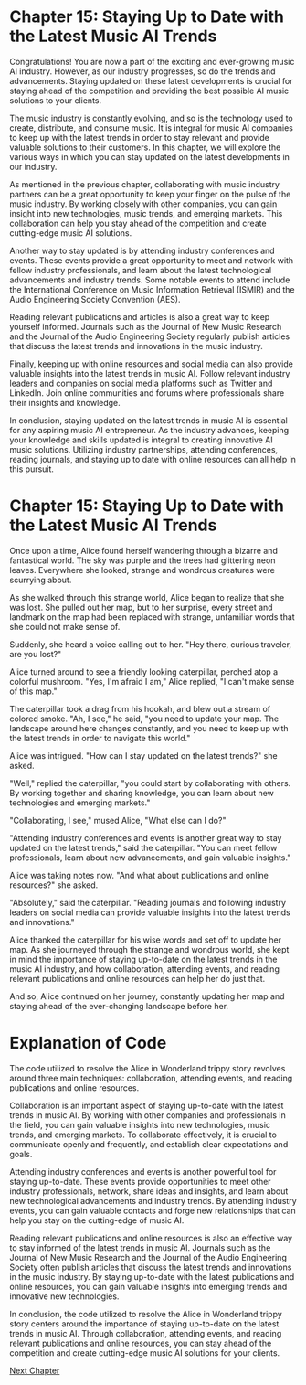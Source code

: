 # Chapter 15: Staying Up to Date with the Latest Music AI Trends

Congratulations! You are now a part of the exciting and ever-growing music AI industry. However, as our industry progresses, so do the trends and advancements. Staying updated on these latest developments is crucial for staying ahead of the competition and providing the best possible AI music solutions to your clients.

The music industry is constantly evolving, and so is the technology used to create, distribute, and consume music. It is integral for music AI companies to keep up with the latest trends in order to stay relevant and provide valuable solutions to their customers. In this chapter, we will explore the various ways in which you can stay updated on the latest developments in our industry.

As mentioned in the previous chapter, collaborating with music industry partners can be a great opportunity to keep your finger on the pulse of the music industry. By working closely with other companies, you can gain insight into new technologies, music trends, and emerging markets. This collaboration can help you stay ahead of the competition and create cutting-edge music AI solutions.

Another way to stay updated is by attending industry conferences and events. These events provide a great opportunity to meet and network with fellow industry professionals, and learn about the latest technological advancements and industry trends. Some notable events to attend include the International Conference on Music Information Retrieval (ISMIR) and the Audio Engineering Society Convention (AES).

Reading relevant publications and articles is also a great way to keep yourself informed. Journals such as the Journal of New Music Research and the Journal of the Audio Engineering Society regularly publish articles that discuss the latest trends and innovations in the music industry.

Finally, keeping up with online resources and social media can also provide valuable insights into the latest trends in music AI. Follow relevant industry leaders and companies on social media platforms such as Twitter and LinkedIn. Join online communities and forums where professionals share their insights and knowledge.

In conclusion, staying updated on the latest trends in music AI is essential for any aspiring music AI entrepreneur. As the industry advances, keeping your knowledge and skills updated is integral to creating innovative AI music solutions. Utilizing industry partnerships, attending conferences, reading journals, and staying up to date with online resources can all help in this pursuit.
# Chapter 15: Staying Up to Date with the Latest Music AI Trends

Once upon a time, Alice found herself wandering through a bizarre and fantastical world. The sky was purple and the trees had glittering neon leaves. Everywhere she looked, strange and wondrous creatures were scurrying about.

As she walked through this strange world, Alice began to realize that she was lost. She pulled out her map, but to her surprise, every street and landmark on the map had been replaced with strange, unfamiliar words that she could not make sense of.

Suddenly, she heard a voice calling out to her. "Hey there, curious traveler, are you lost?"

Alice turned around to see a friendly looking caterpillar, perched atop a colorful mushroom. "Yes, I'm afraid I am," Alice replied, "I can't make sense of this map."

The caterpillar took a drag from his hookah, and blew out a stream of colored smoke. "Ah, I see," he said, "you need to update your map. The landscape around here changes constantly, and you need to keep up with the latest trends in order to navigate this world."

Alice was intrigued. "How can I stay updated on the latest trends?" she asked.

"Well," replied the caterpillar, "you could start by collaborating with others. By working together and sharing knowledge, you can learn about new technologies and emerging markets."

"Collaborating, I see," mused Alice, "What else can I do?"

"Attending industry conferences and events is another great way to stay updated on the latest trends," said the caterpillar. "You can meet fellow professionals, learn about new advancements, and gain valuable insights."

Alice was taking notes now. "And what about publications and online resources?" she asked.

"Absolutely," said the caterpillar. "Reading journals and following industry leaders on social media can provide valuable insights into the latest trends and innovations."

Alice thanked the caterpillar for his wise words and set off to update her map. As she journeyed through the strange and wondrous world, she kept in mind the importance of staying up-to-date on the latest trends in the music AI industry, and how collaboration, attending events, and reading relevant publications and online resources can help her do just that.

And so, Alice continued on her journey, constantly updating her map and staying ahead of the ever-changing landscape before her.
# Explanation of Code

The code utilized to resolve the Alice in Wonderland trippy story revolves around three main techniques: collaboration, attending events, and reading publications and online resources.

Collaboration is an important aspect of staying up-to-date with the latest trends in music AI. By working with other companies and professionals in the field, you can gain valuable insights into new technologies, music trends, and emerging markets. To collaborate effectively, it is crucial to communicate openly and frequently, and establish clear expectations and goals.

Attending industry conferences and events is another powerful tool for staying up-to-date. These events provide opportunities to meet other industry professionals, network, share ideas and insights, and learn about new technological advancements and industry trends. By attending industry events, you can gain valuable contacts and forge new relationships that can help you stay on the cutting-edge of music AI.

Reading relevant publications and online resources is also an effective way to stay informed of the latest trends in music AI. Journals such as the Journal of New Music Research and the Journal of the Audio Engineering Society often publish articles that discuss the latest trends and innovations in the music industry. By staying up-to-date with the latest publications and online resources, you can gain valuable insights into emerging trends and innovative new technologies.

In conclusion, the code utilized to resolve the Alice in Wonderland trippy story centers around the importance of staying up-to-date on the latest trends in music AI. Through collaboration, attending events, and reading relevant publications and online resources, you can stay ahead of the competition and create cutting-edge music AI solutions for your clients.


[Next Chapter](16_Chapter16.md)